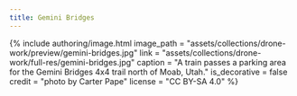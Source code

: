 ```yaml
---
title: Gemini Bridges
---
```


{% include authoring/image.html
    image_path = "assets/collections/drone-work/preview/gemini-bridges.jpg"
    link = "assets/collections/drone-work/full-res/gemini-bridges.jpg"
    caption = "A train passes a parking area for the Gemini Bridges 4x4 trail north of Moab, Utah."
    is_decorative = false
    credit = "photo by Carter Pape"
    license = "CC BY-SA 4.0"
%}
